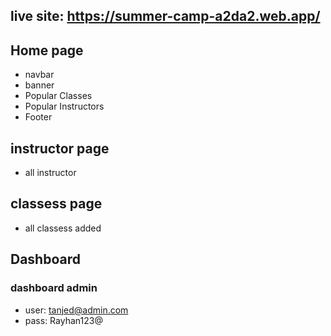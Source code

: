 ## live site: https://summer-camp-a2da2.web.app/

## Home page
* navbar
* banner
* Popular Classes
* Popular Instructors
* Footer

## instructor page
* all instructor 

## classess page
* all classess added

## Dashboard

### dashboard admin
* user: tanjed@admin.com
* pass: Rayhan123@
